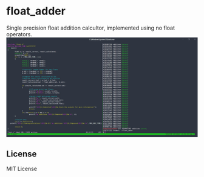 # float_adder
Single precision float addition calcultor, implemented using no float operators.
![](test.jpg)
## License
MIT License
